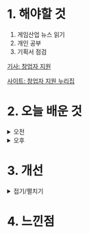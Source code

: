 
# 1. 해야할 것

1. 게임산업 뉴스 읽기 
2. 개인 공부  
3. 기획서 점검

[기사: 창업자 지원](https://www.gamemeca.com/view.php?gid=1751703)

[사이트: 창업자 지원 누리집](http://www.busanit.or.kr/)

# 2. 오늘 배운 것

<details>
<summary>오전</summary>

## 오늘의 뉴스
### 창업자 지원
![image](https://github.com/user-attachments/assets/7b34c54e-6c6a-4912-864c-42342f2c0f46)

부산 소재의 게임 컨텐츠를 만드는 걸 지원한다.\
아이디어를 만들어야 하나?\
부산하면 떠오르는 소재가 뭐가 있을까 생각해봐야겠다.\
이건 지금 내가 할 수 있는 기회중 하나인 것 같은 예감이 든다.

</details>


<details>
<summary>오후</summary>


</details>




# 3. 개선


<details>
<summary>접기/펼치기</summary>


</details>



# 4. 느낀점


